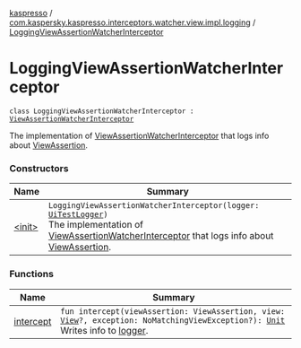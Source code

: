 [kaspresso](../../index.md) / [com.kaspersky.kaspresso.interceptors.watcher.view.impl.logging](../index.md) / [LoggingViewAssertionWatcherInterceptor](./index.md)

# LoggingViewAssertionWatcherInterceptor

`class LoggingViewAssertionWatcherInterceptor : `[`ViewAssertionWatcherInterceptor`](../../com.kaspersky.kaspresso.interceptors.watcher.view/-view-assertion-watcher-interceptor/index.md)

The implementation of [ViewAssertionWatcherInterceptor](../../com.kaspersky.kaspresso.interceptors.watcher.view/-view-assertion-watcher-interceptor/index.md) that logs info about [ViewAssertion](#).

### Constructors

| Name | Summary |
|---|---|
| [&lt;init&gt;](-init-.md) | `LoggingViewAssertionWatcherInterceptor(logger: `[`UiTestLogger`](../../com.kaspersky.kaspresso.logger/-ui-test-logger.md)`)`<br>The implementation of [ViewAssertionWatcherInterceptor](../../com.kaspersky.kaspresso.interceptors.watcher.view/-view-assertion-watcher-interceptor/index.md) that logs info about [ViewAssertion](#). |

### Functions

| Name | Summary |
|---|---|
| [intercept](intercept.md) | `fun intercept(viewAssertion: ViewAssertion, view: `[`View`](https://developer.android.com/reference/android/view/View.html)`?, exception: NoMatchingViewException?): `[`Unit`](https://kotlinlang.org/api/latest/jvm/stdlib/kotlin/-unit/index.html)<br>Writes info to [logger](#). |
